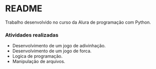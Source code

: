 # README #

Trabalho desenvolvido no curso da Alura de programação com Python.

### Atividades realizadas ###

* Desenvolvimento de um jogo de adivinhação.
* Desenvolvimento de um jogo de forca. 
* Logica de programação. 
* Manipulação de arquivos.